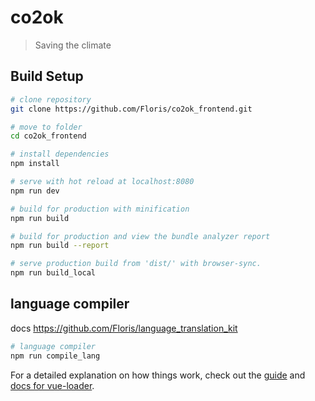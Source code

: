 # co2ok

> Saving the climate

## Build Setup

``` bash
# clone repository
git clone https://github.com/Floris/co2ok_frontend.git

# move to folder
cd co2ok_frontend

# install dependencies
npm install

# serve with hot reload at localhost:8080
npm run dev

# build for production with minification
npm run build

# build for production and view the bundle analyzer report
npm run build --report

# serve production build from 'dist/' with browser-sync. 
npm run build_local
```

## language compiler 
docs https://github.com/Floris/language_translation_kit
``` bash
# language compiler
npm run compile_lang
```

For a detailed explanation on how things work, check out the [guide](http://vuejs-templates.github.io/webpack/) and [docs for vue-loader](http://vuejs.github.io/vue-loader).
